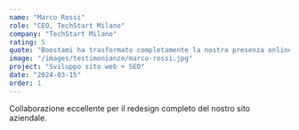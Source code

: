 ```yaml
---
name: "Marco Rossi"
role: "CEO, TechStart Milano"
company: "TechStart Milano"
rating: 5
quote: "Boostami ha trasformato completamente la nostra presenza online. In 6 mesi abbiamo triplicato i lead qualificati grazie al nuovo sito e alla strategia SEO."
image: "/images/testimonianze/marco-rossi.jpg"
project: "Sviluppo sito web + SEO"
date: "2024-03-15"
order: 1
---
```


Collaborazione eccellente per il redesign completo del nostro sito aziendale.

